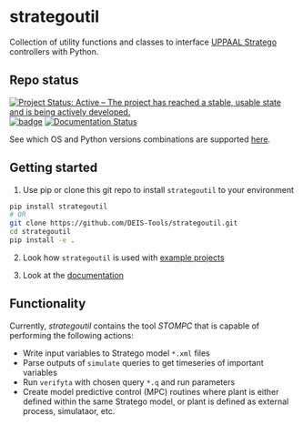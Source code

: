 # strategoutil
Collection of utility functions and classes to interface [UPPAAL Stratego](https://uppaal.org/features/#uppaal-stratego) controllers with Python.

## Repo status
[![Project Status: Active – The project has reached a stable, usable state and is being actively developed.](https://www.repostatus.org/badges/latest/active.svg)](https://www.repostatus.org/#active)
[![badge](https://github.com/DEIS-Tools/strategoutil/actions/workflows/build.yml/badge.svg)](https://github.com/DEIS-Tools/strategoutil/actions)
[![Documentation Status](https://readthedocs.org/projects/strategoutil/badge/?version=latest)](https://strategoutil.readthedocs.io/en/latest/?badge=latest)

See which OS and Python versions combinations are supported [here](https://github.com/DEIS-Tools/strategoutil/actions).

## Getting started
 1) Use pip or clone this git repo to install `strategoutil` to your environment

```sh
pip install strategoutil
# OR
git clone https://github.com/DEIS-Tools/strategoutil.git
cd strategoutil
pip install -e .
```

2) Look how `strategoutil` is used with [example projects](https://github.com/mihsamusev/stratego_mpc_example)

3) Look at the [documentation](https://strategoutil.readthedocs.io/en/latest/)
## Functionality
Currently, *strategoutil* contains the tool *STOMPC* that is capable of performing the following
actions:

- Write input variables to Stratego model `*.xml` files
- Parse outputs of `simulate` queries to get timeseries of important variables
- Run `verifyta` with chosen query `*.q` and run parameters
- Create model predictive control (MPC) routines where plant is either defined within the same Stratego model, or plant is defined as external process, simulataor, etc.








